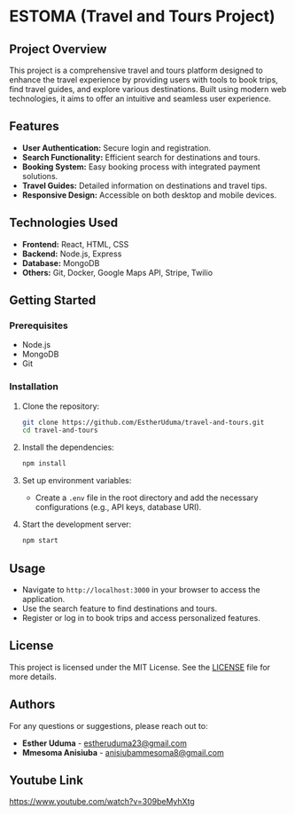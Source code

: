 # ESTOMA (Travel and Tours Project)

## Project Overview

This project is a comprehensive travel and tours platform designed to enhance the travel experience by providing users with tools to book trips, find travel guides, and explore various destinations. Built using modern web technologies, it aims to offer an intuitive and seamless user experience.

## Features

- **User Authentication:** Secure login and registration.
- **Search Functionality:** Efficient search for destinations and tours.
- **Booking System:** Easy booking process with integrated payment solutions.
- **Travel Guides:** Detailed information on destinations and travel tips.
- **Responsive Design:** Accessible on both desktop and mobile devices.

## Technologies Used

- **Frontend:** React, HTML, CSS
- **Backend:** Node.js, Express
- **Database:** MongoDB
- **Others:** Git, Docker, Google Maps API, Stripe, Twilio

## Getting Started

### Prerequisites

- Node.js
- MongoDB
- Git

### Installation

1. Clone the repository:

   ```bash
   git clone https://github.com/EstherUduma/travel-and-tours.git
   cd travel-and-tours
   ```

2. Install the dependencies:

   ```bash
   npm install
   ```

3. Set up environment variables:

   - Create a `.env` file in the root directory and add the necessary configurations (e.g., API keys, database URI).

4. Start the development server:
   ```bash
   npm start
   ```

## Usage

- Navigate to `http://localhost:3000` in your browser to access the application.
- Use the search feature to find destinations and tours.
- Register or log in to book trips and access personalized features.

## License

This project is licensed under the MIT License. See the [LICENSE](LICENSE) file for more details.

## Authors

For any questions or suggestions, please reach out to:

- **Esther Uduma** - estheruduma23@gmail.com
- **Mmesoma Anisiuba** - anisiubammesoma8@gmail.com

## Youtube Link

https://www.youtube.com/watch?v=309beMyhXtg
